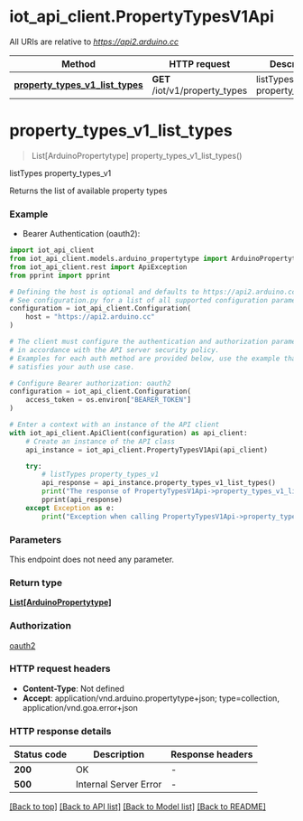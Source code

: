 # iot_api_client.PropertyTypesV1Api

All URIs are relative to *https://api2.arduino.cc*

Method | HTTP request | Description
------------- | ------------- | -------------
[**property_types_v1_list_types**](PropertyTypesV1Api.md#property_types_v1_list_types) | **GET** /iot/v1/property_types | listTypes property_types_v1


# **property_types_v1_list_types**
> List[ArduinoPropertytype] property_types_v1_list_types()

listTypes property_types_v1

Returns the list of available property types

### Example

* Bearer Authentication (oauth2):

```python
import iot_api_client
from iot_api_client.models.arduino_propertytype import ArduinoPropertytype
from iot_api_client.rest import ApiException
from pprint import pprint

# Defining the host is optional and defaults to https://api2.arduino.cc
# See configuration.py for a list of all supported configuration parameters.
configuration = iot_api_client.Configuration(
    host = "https://api2.arduino.cc"
)

# The client must configure the authentication and authorization parameters
# in accordance with the API server security policy.
# Examples for each auth method are provided below, use the example that
# satisfies your auth use case.

# Configure Bearer authorization: oauth2
configuration = iot_api_client.Configuration(
    access_token = os.environ["BEARER_TOKEN"]
)

# Enter a context with an instance of the API client
with iot_api_client.ApiClient(configuration) as api_client:
    # Create an instance of the API class
    api_instance = iot_api_client.PropertyTypesV1Api(api_client)

    try:
        # listTypes property_types_v1
        api_response = api_instance.property_types_v1_list_types()
        print("The response of PropertyTypesV1Api->property_types_v1_list_types:\n")
        pprint(api_response)
    except Exception as e:
        print("Exception when calling PropertyTypesV1Api->property_types_v1_list_types: %s\n" % e)
```



### Parameters

This endpoint does not need any parameter.

### Return type

[**List[ArduinoPropertytype]**](ArduinoPropertytype.md)

### Authorization

[oauth2](../README.md#oauth2)

### HTTP request headers

 - **Content-Type**: Not defined
 - **Accept**: application/vnd.arduino.propertytype+json; type=collection, application/vnd.goa.error+json

### HTTP response details

| Status code | Description | Response headers |
|-------------|-------------|------------------|
**200** | OK |  -  |
**500** | Internal Server Error |  -  |

[[Back to top]](#) [[Back to API list]](../README.md#documentation-for-api-endpoints) [[Back to Model list]](../README.md#documentation-for-models) [[Back to README]](../README.md)

